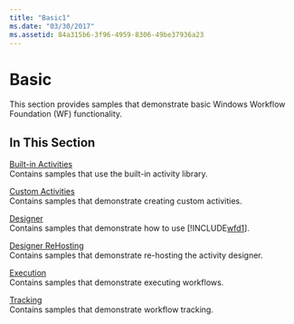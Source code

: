 ```yaml
---
title: "Basic1"
ms.date: "03/30/2017"
ms.assetid: 84a315b6-3f96-4959-8306-49be37936a23
---
```

# Basic
This section provides samples that demonstrate basic Windows Workflow Foundation (WF) functionality.  
  
## In This Section  
 [Built-in Activities](../../../../docs/framework/windows-workflow-foundation/samples/built-in-activities.md)  
 Contains samples that use the built-in activity library.  
  
 [Custom Activities](../../../../docs/framework/windows-workflow-foundation/samples/custom-activities.md)  
 Contains samples that demonstrate creating custom activities.  
  
 [Designer](../../../../docs/framework/windows-workflow-foundation/samples/designer.md)  
 Contains samples that demonstrate how to use [!INCLUDE[wfd1](../../../../includes/wfd1-md.md)].  
  
 [Designer ReHosting](../../../../docs/framework/windows-workflow-foundation/samples/designer-rehosting.md)  
 Contains samples that demonstrate re-hosting the activity designer.  
  
 [Execution](../../../../docs/framework/windows-workflow-foundation/samples/execution.md)  
 Contains samples that demonstrate executing workflows.
  
 [Tracking](../../../../docs/framework/windows-workflow-foundation/samples/tracking.md)  
 Contains samples that demonstrate workflow tracking.
